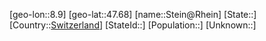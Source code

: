 ﻿---
location: [47.68,8.9]
type: City
tags:
- geo/City


SpocWebEntityId: 34544
isDeleted: false
confidential: public

---
[geo-lon::8.9]
[geo-lat::47.68]
[name::Stein@Rhein]
[State::]
[Country::[Switzerland](geo/Continent/Europe/Switzerland.md)]
[StateId::]
[Population::]
[Unknown::]

